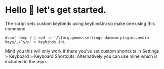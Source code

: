# Hello 👋 let's get started.

The script sets custom keybinds using keybind.ini so make one using this command.
```
dconf dump / | sed -n '/\[org.gnome.settings-daemon.plugins.media-keys/,/^$/p' > keybinds.ini
```
Mind you this will only work if there you've set custom shortcuts in Settings > Keyboard > Keyboard Shortcuts.
Alternatively you can use mine which is included in the repo.
